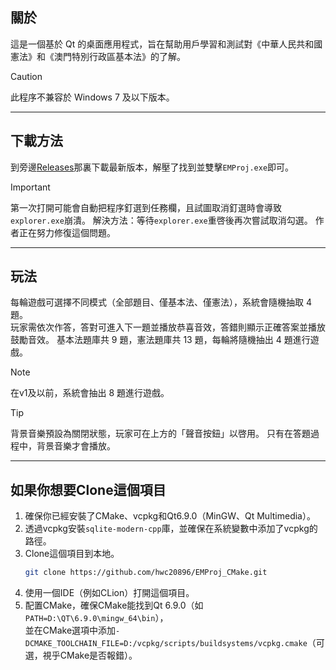 ## 關於
這是一個基於 Qt 的桌面應用程式，旨在幫助用戶學習和測試對《中華人民共和國憲法》和《澳門特別行政區基本法》的了解。

> [!CAUTION]
> 此程序不兼容於 Windows 7 及以下版本。

---

## 下載方法
到旁邊[Releases](https://github.com/hwc20896/ChineseProj_CMake/releases)那裏下載最新版本，解壓了找到並雙擊`EMProj.exe`即可。
> [!IMPORTANT]
> 第一次打開可能會自動把程序釘選到任務欄，且試圖取消釘選時會導致`explorer.exe`崩潰。
> 解決方法：等待`explorer.exe`重啓後再次嘗試取消勾選。
> 作者正在努力修復這個問題。

---

## 玩法
每輪遊戲可選擇不同模式（全部題目、僅基本法、僅憲法），系統會隨機抽取 4 題。  
玩家需依次作答，答對可進入下一題並播放恭喜音效，答錯則顯示正確答案並播放鼓勵音效。
基本法題庫共 9 題，憲法題庫共 13 題，每輪將隨機抽出 4 題進行遊戲。

> [!NOTE]
> 在v1及以前，系統會抽出 8 題進行遊戲。

> [!TIP]
> 背景音樂預設為關閉狀態，玩家可在上方的「聲音按鈕」以啓用。
> 只有在答題過程中，背景音樂才會播放。

---

## 如果你想要Clone這個項目
1. 確保你已經安裝了CMake、vcpkg和Qt6.9.0（MinGW、Qt Multimedia）。
2. 透過vcpkg安裝`sqlite-modern-cpp`庫，並確保在系統變數中添加了vcpkg的路徑。
3. Clone這個項目到本地。
   ```bash
   git clone https://github.com/hwc20896/EMProj_CMake.git
   ```
4. 使用一個IDE（例如CLion）打開這個項目。
5. 配置CMake，確保CMake能找到Qt 6.9.0（如`PATH=D:\QT\6.9.0\mingw_64\bin`），  
   並在CMake選項中添加`-DCMAKE_TOOLCHAIN_FILE=D:/vcpkg/scripts/buildsystems/vcpkg.cmake`（可選，視乎CMake是否報錯）。